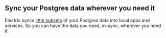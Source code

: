 ## Sync your Postgres data <span class="no-wrap-sm">wherever <span class="no-wrap">you need it</span></span>

Electric syncs [little subsets](/docs/guides/shapes) of your Postgres data into <span class="no-wrap-sm">local apps and services</span>. <span class="hidden-md"><span class="no-wrap-lg">So you can have the data you need</span>, <span class="no-wrap">in-sync</span>, <span class="no-wrap">wherever you need it</span>.</span>